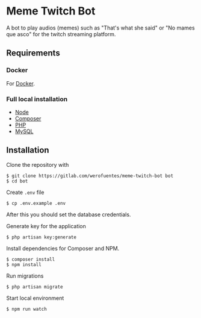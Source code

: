 # Meme Twitch Bot

A bot to play audios (memes) such as "That's what she said" or "No mames que asco"
for the twitch streaming platform.

## Requirements

### Docker

For [Docker](Docker.md).

### Full local installation

- [Node](https://nodejs.org)
- [Composer](https://getcomposer.org/download/)
- [PHP](https://www.php.net/downloads.php)
- [MySQL](https://dev.mysql.com/downloads/)

## Installation

Clone the repository with

    $ git clone https://gitlab.com/werofuentes/meme-twitch-bot bot
    $ cd bot

Create `.env` file

    $ cp .env.example .env

After this you should set the database credentials.

Generate key for the application

    $ php artisan key:generate

Install dependencies for Composer and NPM.

    $ composer install
    $ npm install

Run migrations

    $ php artisan migrate

Start local environment

    $ npm run watch

